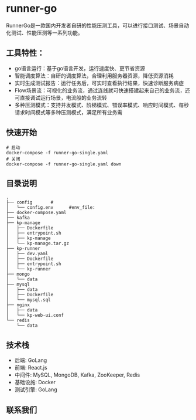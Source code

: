 # runner-go
RunnerGo是一款国内开发者自研的性能压测工具，可以进行接口测试、场景自动化测试、性能压测等一系列功能。

## 工具特性：
- go语言运行：基于go语言开发，运行速度快、更节省资源
- 智能调度算法：自研的调度算法，合理利用服务器资源，降低资源消耗
- 实时生成测试报告：运行任务后，可实时查看执行结果，快速诊断服务病症
- Flow场景流：可视化的业务流，通过连线就可快速搭建起来自己的业务流，还可直接调试运行场景，电流般的业务流转
- 多种压测模式：支持并发模式、阶梯模式、错误率模式、响应时间模式、每秒请求时间模式等多种压测模式，满足所有业务需


## 快速开始

```
# 启动
docker-compose -f runner-go-single.yaml
# 关闭
docker-compose -f runner-go-single.yaml down
```

## 目录说明
```
.                                                                 
├── config       #                                              
│   └── config.env      #env_file:                                 
├── docker-compose.yaml                                            
├── kafka                                                          
├── kp-manage                                                      
│   ├── Dockerfile                                                 
│   ├── entrypoint.sh                                              
│   ├── kp-manage                                                  
│   └── kp-manage.tar.gz                                           
├── kp-runner                                                      
│   ├── dev.yaml                                                   
│   ├── Dockerfile                                                 
│   ├── entrypoint.sh                                              
│   └── kp-runner                                                  
├── mongo                                                          
│   └── data                                                       
├── mysql                                                          
│   ├── data                                                       
│   ├── Dockerfile                                                 
│   └── mysql.sql                                                  
├── nginx                                                          
│   ├── data                                                       
│   └── kp-web-ui.conf                                    
└── redis                                                          
    └── data  
```

## 技术栈
- 后端: GoLang
- 前端: React.js
- 中间件: MySQL, MongoDB, Kafka, ZooKeeper, Redis
- 基础设施: Docker
- 测试引擎: GoLang

## 联系我们